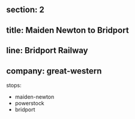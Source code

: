 section: 2
----
title: Maiden Newton to Bridport
----
line: Bridport Railway
----
company: great-western
----
stops:
- maiden-newton
- powerstock
- bridport
